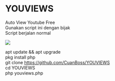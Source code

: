 # YOUVIEWS
Auto View Youtube Free<br/>
Gunakan script ini dengan bijak<br/>
Script berjalan normal<br/>

<img src="https://github.com/YouViews/YOUVIEWS/blob/main/Screenshot_20220705-174012_Termux.jpg">

apt update && apt upgrade<br/>
pkg install php<br/>
git clone https://github.com/CuanBoss/YOUVIEWS<br/>
cd YOUVIEWS<br/>
php youviews.php
